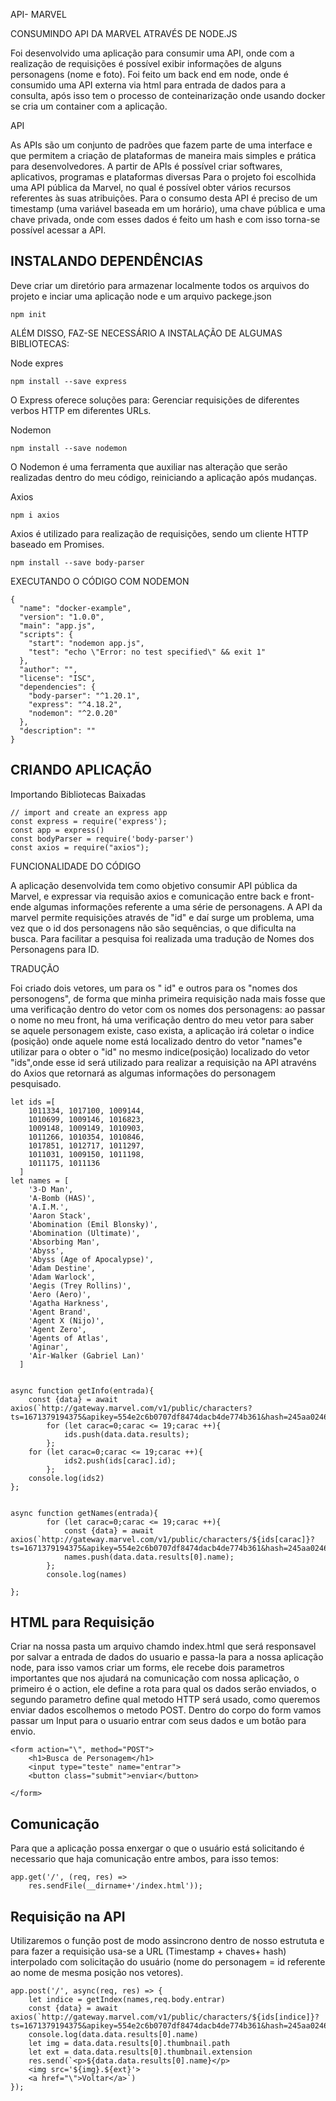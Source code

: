 API- MARVEL

CONSUMINDO API DA MARVEL ATRAVÉS DE NODE.JS

Foi desenvolvido uma aplicação para consumir uma API, onde com a realização de requisições é possível exibir informações de alguns personagens (nome e foto). Foi feito um back end em node, onde é consumido uma API externa via html para entrada de dados para a consulta, após isso tem o processo de conteinarização onde usando docker se cria um container com a aplicação.



API

As APIs são um conjunto de padrões que fazem parte de uma interface e que permitem a criação de plataformas de maneira mais simples e prática para desenvolvedores. A partir de APIs é possível criar softwares, aplicativos, programas e plataformas diversas
Para o projeto foi escolhida uma API pública da Marvel, no qual é possível obter vários recursos referentes às suas atribuições. Para o consumo desta API é preciso de um timestamp (uma variável baseada em um horário), uma chave pública e uma chave privada, onde com  esses dados é feito um hash e com isso torna-se possível acessar a API.


## INSTALANDO DEPENDÊNCIAS 
Deve criar um diretório para armazenar localmente todos os arquivos do projeto e inciar uma aplicação node e um arquivo packege.json
```
npm init
```

ALÉM DISSO, FAZ-SE NECESSÁRIO A INSTALAÇÃO DE ALGUMAS BIBLIOTECAS:

Node expres 
```
npm install --save express
```
O Express oferece soluções para: Gerenciar requisições de diferentes verbos HTTP em diferentes URLs.

Nodemon 
```
npm install --save nodemon
```
O Nodemon é uma ferramenta que auxiliar nas alteração que serão realizadas dentro do meu código, reiniciando a aplicação após mudanças. 

Axios

```
npm i axios
```

Axios é utilizado para realização de requisições, sendo  um cliente HTTP baseado em Promises. 

```
npm install --save body-parser
```


EXECUTANDO O CÓDIGO COM NODEMON 

```
{
  "name": "docker-example",
  "version": "1.0.0",
  "main": "app.js",
  "scripts": {
    "start": "nodemon app.js",
    "test": "echo \"Error: no test specified\" && exit 1"
  },
  "author": "",
  "license": "ISC",
  "dependencies": {
    "body-parser": "^1.20.1",
    "express": "^4.18.2",
    "nodemon": "^2.0.20"
  },
  "description": ""
}

```
##  CRIANDO APLICAÇÃO
Importando Bibliotecas Baixadas
```
// import and create an express app
const express = require('express');
const app = express()
const bodyParser = require('body-parser')
const axios = require("axios");
```

FUNCIONALIDADE DO CÓDIGO 

A aplicação desenvolvida tem como objetivo consumir API pública da Marvel, e expressar via requisão axios e comunicação entre back e front-ende algumas informações referente a uma série de personagens. A API da marvel permite requisições através de "id" e daí surge um problema, uma vez que o id dos personagens não são sequências, o que dificulta na busca. Para facilitar a pesquisa foi realizada uma tradução de Nomes dos Personagens para ID.

TRADUÇÃO 

Foi criado dois vetores, um para os " id" e outros para os "nomes dos personogens", de forma que minha primeira requisição nada mais fosse que uma verificação dentro do vetor com os nomes dos personagens: ao passar o nome no meu front, há uma verificação dentro do meu vetor para saber se aquele personagem existe, caso exista, a aplicação irá coletar o indice (posição) onde aquele nome está localizado dentro do vetor "names"e utilizar para o obter o "id" no mesmo indice(posição) localizado do vetor "ids",onde esse id será utilizado para realizar a requisição na API atravéns do Axios que retornará as algumas informações do personagem pesquisado. 


```
let ids =[
    1011334, 1017100, 1009144,
    1010699, 1009146, 1016823,
    1009148, 1009149, 1010903,
    1011266, 1010354, 1010846,
    1017851, 1012717, 1011297,
    1011031, 1009150, 1011198,
    1011175, 1011136
  ]
let names = [
    '3-D Man',
    'A-Bomb (HAS)',
    'A.I.M.',
    'Aaron Stack',
    'Abomination (Emil Blonsky)',
    'Abomination (Ultimate)',
    'Absorbing Man',
    'Abyss',
    'Abyss (Age of Apocalypse)',
    'Adam Destine',
    'Adam Warlock',
    'Aegis (Trey Rollins)',
    'Aero (Aero)',
    'Agatha Harkness',
    'Agent Brand',
    'Agent X (Nijo)',
    'Agent Zero',
    'Agents of Atlas',
    'Aginar',
    'Air-Walker (Gabriel Lan)'
  ]
  
  
async function getInfo(entrada){
    const {data} = await axios(`http://gateway.marvel.com/v1/public/characters?ts=1671379194375&apikey=554e2c6b0707df8474dacb4de774b361&hash=245aa02464e3461e9e8178eaca0734d7`)
        for (let carac=0;carac <= 19;carac ++){
            ids.push(data.data.results);
        };
    for (let carac=0;carac <= 19;carac ++){
            ids2.push(ids[carac].id);
        };
    console.log(ids2)
};


async function getNames(entrada){
        for (let carac=0;carac <= 19;carac ++){
            const {data} = await axios(`http://gateway.marvel.com/v1/public/characters/${ids[carac]}?ts=1671379194375&apikey=554e2c6b0707df8474dacb4de774b361&hash=245aa02464e3461e9e8178eaca0734d7`)
            names.push(data.data.results[0].name);
        };
        console.log(names)
    
};
```

## HTML para Requisição 

Criar na nossa pasta um arquivo chamdo index.html que será responsavel por salvar a entrada de dados do usuario e passa-la para a nossa aplicação node, para isso vamos criar um forms, ele recebe dois parametros importantes que nos ajudará na comunicação com nossa aplicação, o primeiro é o action, ele define a rota para qual os dados serão enviados, o segundo parametro define qual metodo HTTP será usado, como queremos enviar dados escolhemos o metodo POST. Dentro do corpo do form vamos passar um Input para o usuario entrar com seus dados e um botão para envio.


```
<form action="\", method="POST">
    <h1>Busca de Personagem</h1>
    <input type="teste" name="entrar">
    <button class="submit">enviar</button>
   
</form>
```


## Comunicação 

Para que a aplicação possa enxergar o que o usuário está solicitando é necessario que haja comunicação entre ambos, para isso temos: 

```
app.get('/', (req, res) => 
    res.sendFile(__dirname+'/index.html'));
```

## Requisição  na API

Utilizaremos o função post de modo assincrono dentro de nosso estrututa e para fazer a requisição usa-se a URL (Timestamp + chaves+ hash) interpolado com solicitação do usuário (nome do personagem = id referente ao nome de mesma posição nos vetores).


```
app.post('/', async(req, res) => {
    let indice = getIndex(names,req.body.entrar)
    const {data} = await axios(`http://gateway.marvel.com/v1/public/characters/${ids[indice]}?ts=1671379194375&apikey=554e2c6b0707df8474dacb4de774b361&hash=245aa02464e3461e9e8178eaca0734d7`)
    console.log(data.data.results[0].name)
    let img = data.data.results[0].thumbnail.path
    let ext = data.data.results[0].thumbnail.extension
    res.send(`<p>${data.data.results[0].name}</p>
    <img src='${img}.${ext}'>
    <a href="\">Voltar</a>`)
});
```
